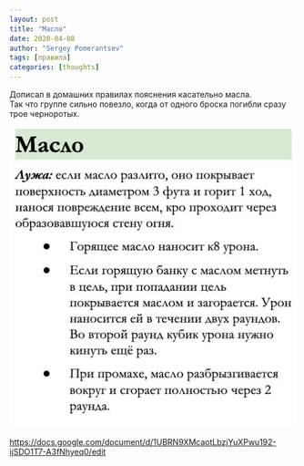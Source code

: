 ```yaml
---
layout: post
title: "Масло"
date: 2020-04-08
author: "Sergey Pomerantsev"
tags: [правила]
categories: [thoughts]
---
```


Дописал в домашних правилах пояснения касательно масла.  
Так что группе сильно повезло, когда от одного броска погибли сразу трое черноротых.

![](/assets/images/oil_rule.jpg)

https://docs.google.com/document/d/1UBRN9XMcaotLbzjYuXPwu192-ijSDO1T7-A3fNhyeq0/edit
